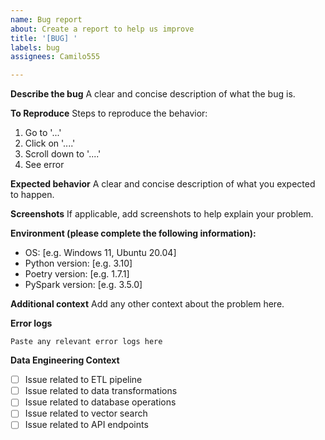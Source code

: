 ```yaml
---
name: Bug report
about: Create a report to help us improve
title: '[BUG] '
labels: bug
assignees: Camilo555

---
```


**Describe the bug**
A clear and concise description of what the bug is.

**To Reproduce**
Steps to reproduce the behavior:
1. Go to '...'
2. Click on '....'
3. Scroll down to '....'
4. See error

**Expected behavior**
A clear and concise description of what you expected to happen.

**Screenshots**
If applicable, add screenshots to help explain your problem.

**Environment (please complete the following information):**
- OS: [e.g. Windows 11, Ubuntu 20.04]
- Python version: [e.g. 3.10]
- Poetry version: [e.g. 1.7.1]
- PySpark version: [e.g. 3.5.0]

**Additional context**
Add any other context about the problem here.

**Error logs**
```
Paste any relevant error logs here
```

**Data Engineering Context**
- [ ] Issue related to ETL pipeline
- [ ] Issue related to data transformations
- [ ] Issue related to database operations
- [ ] Issue related to vector search
- [ ] Issue related to API endpoints
